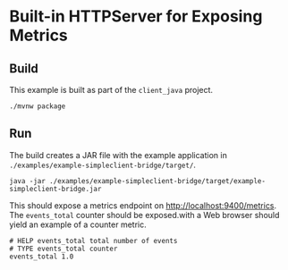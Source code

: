 # Built-in HTTPServer for Exposing Metrics

## Build

This example is built as part of the `client_java` project.

```shell
./mvnw package
```

## Run

The build creates a JAR file with the example application in
`./examples/example-simpleclient-bridge/target/`.

```shell
java -jar ./examples/example-simpleclient-bridge/target/example-simpleclient-bridge.jar
```

This should expose a metrics endpoint
on [http://localhost:9400/metrics](http://localhost:9400/metrics).
The `events_total` counter should be exposed.with a Web browser should yield an example of a counter
metric.

```text
# HELP events_total total number of events
# TYPE events_total counter
events_total 1.0
```
